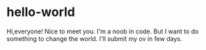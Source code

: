 # hello-world

Hi,everyone!
Nice to meet you.
I'm  a  noob in code.
But I want to do something to change the world.
I'll submit my ov in few days.

